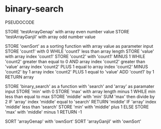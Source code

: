 # binary-search
PSEUDOCODE

STORE 'testArrayGenap' with array even number value
STORE 'testArrayGanjil' with array odd number value

STORE 'ownSort' as a sorting function with array value as parameter input
    STORE 'count1' with 0
    WHILE 'count1' less than array length
        STORE 'value' with array index 'count1'
        STORE 'count2' with 'count1' MINUS 1
        WHILE 'count2' greater than equal to 0 AND array index 'count2' greater than 'value'
            array index 'count2' PLUS 1 equal to array index 'count2'
            MINUS 'count2' by 1
        array index 'count2' PLUS 1 equal to 'value'
        ADD 'count1' by 1
    RETURN array

STORE 'binary_search' as a function with 'search' and 'array' as paramater input
    STORE 'min' with 0
    STORE 'max' with array length minus 1
    WHILE min less than equal to max
        STORE 'middle' with 'min' SUM 'max' then divide by 2
        IF 'array' index 'middle' equal to 'search'
            RETURN 'middle'
        IF 'array' index 'middle' less than 'search'
            STORE 'min' with 'middle' plus 1
            ELSE
                STORE 'max' with 'middle' minus 1
    RETURN -1

SORT 'arrayGenap' with 'ownSort'
SORT 'arrayGanjil' with 'ownSort'
